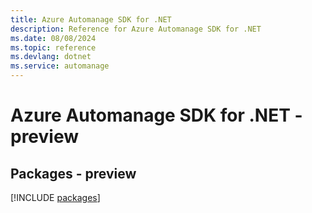 ```yaml
---
title: Azure Automanage SDK for .NET
description: Reference for Azure Automanage SDK for .NET
ms.date: 08/08/2024
ms.topic: reference
ms.devlang: dotnet
ms.service: automanage
---
```

# Azure Automanage SDK for .NET - preview
## Packages - preview
[!INCLUDE [packages](automanage-index.md)]